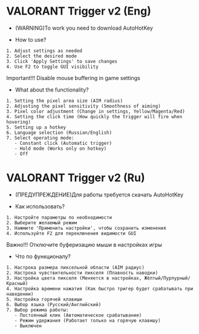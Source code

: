 # VALORANT Trigger v2 (Eng)

- (WARNING)To work you need to download AutoHotKey

- How to use?
~~~
1. Adjust settings as needed
2. Select the desired mode
3. Click 'Apply Settings' to save changes
4. Use F2 to toggle GUI visibility
~~~
Important!!! Disable mouse buffering in game settings

- What about the functionality?
~~~
1. Setting the pixel area size (AIM radius)
2. Adjusting the pixel sensitivity (Smoothness of aiming)
3. Pixel color adjustment (Change in settings, Yellow/Magenta/Red)
4. Setting the click time (How quickly the trigger will fire when hovering)
5. Setting up a hotkey
6. Language selection (Russian/English)
7. Select operating mode:
   - Constant click (Automatic trigger)
   - Hold mode (Works only on hotkey)
   - Off
~~~

# VALORANT Trigger v2 (Ru)

- (ПРЕДУПРЕЖДЕНИЕ)Для работы требуется скачать AutoHotKey

- Как использовать?
~~~
1. Настройте параметры по необходимости
2. Выберите желаемый режим
3. Нажмите 'Применить настройки', чтобы сохранить изменения
4. Используйте F2 для переключения видимости GUI
~~~
Важно!!! Отключите буферизацию мыши в настройках игры

- Что по функционалу?
~~~
1. Настрока размера пиксельной области (AIM радиус)
2. Настрока чувствительности пикселя (Плавность наводки)
3. Настройка цвета пикселя (Меняется в настройках, Жёлтый/Пурпурный/Красный)
4. Настройка времени нажатия (Как быстро тригер будет срабатывать при наведении)
5. Настройка горячей клавиши
6. Выбор языка (Русский/Английский)
7. Выбор режима работы:
   - Постоянный клик (Автоматическое срабатывание)
   - Режим удержания (Работает только на горячую клавишу)
   - Выключен
~~~
